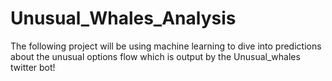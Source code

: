 # Unusual_Whales_Analysis
The following project will be using machine learning to dive into predictions about the unusual options flow which is output by the Unusual_whales twitter bot!
